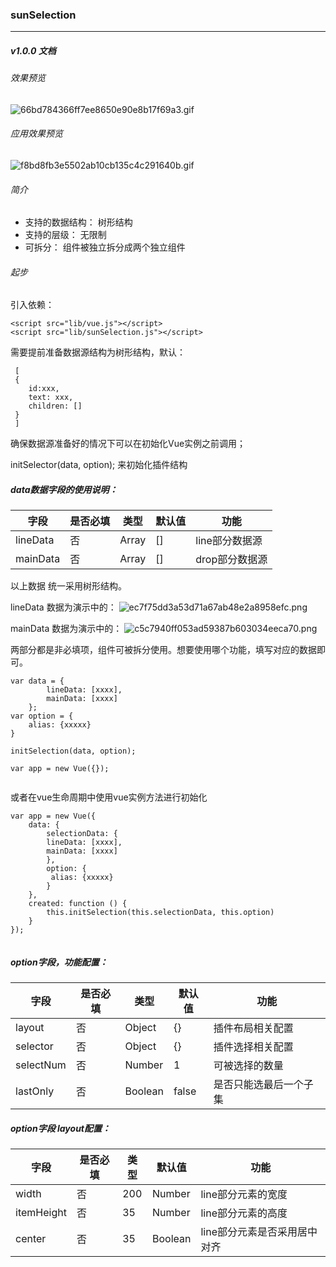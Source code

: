 ### sunSelection

* * *

##### v1.0.0 文档
###### 效果预览
![66bd784366ff7ee8650e90e8b17f69a3.gif](en-resource://database/553:1)
###### 应用效果预览
![f8bd8fb3e5502ab10cb135c4c291640b.gif](en-resource://database/555:1)

###### 简介

- 支持的数据结构： 树形结构
- 支持的层级： 无限制
- 可拆分： 组件被独立拆分成两个独立组件

###### 起步

引入依赖：
```
<script src="lib/vue.js"></script>
<script src="lib/sunSelection.js"></script>
```

需要提前准备数据源结构为树形结构，默认：
```
 [
 {
    id:xxx,
    text: xxx,
    children: []
 }
 ]
```
确保数据源准备好的情况下可以在初始化Vue实例之前调用；

initSelector(data, option); 来初始化插件结构

##### data数据字段的使用说明：

| 字段 |是否必填 |类型 | 默认值  | 功能  | 
| --- | --- | --- | --- | --|
|  lineData  | 否 | Array| [] | line部分数据源  | 
|  mainData  | 否 | Array| [] | drop部分数据源  |
以上数据 统一采用树形结构。

lineData 数据为演示中的： 
![ec7f75dd3a53d71a67ab48e2a8958efc.png](en-resource://database/557:1)

mainData 数据为演示中的：
![c5c7940ff053ad59387b603034eeca70.png](en-resource://database/559:1)


两部分都是非必填项，组件可被拆分使用。想要使用哪个功能，填写对应的数据即可。

```
var data = {
        lineData: [xxxx],
        mainData: [xxxx]
    };
var option = {
    alias: {xxxxx}
} 

initSelection(data, option);

var app = new Vue({});
    
```
或者在vue生命周期中使用vue实例方法进行初始化

```
var app = new Vue({
    data: {
        selectionData: {
        lineData: [xxxx],
        mainData: [xxxx]
        },
        option: {
         alias: {xxxxx}
        }
    },
    created: function () {
        this.initSelection(this.selectionData, this.option)
    }
});
    
```
##### option字段，功能配置：

| 字段 |是否必填 |类型 | 默认值  | 功能  | 
| --- | --- | --- | --- | --|
| layout | 否 | Object| {} |插件布局相关配置  | 
| selector | 否 | Object| {} | 插件选择相关配置  | 
| selectNum | 否 |Number |1  |可被选择的数量  | 
| lastOnly | 否 |Boolean |false  | 是否只能选最后一个子集  | 

##### option字段 layout配置：

| 字段 |是否必填 |类型 | 默认值  | 功能  | 
| --- | --- | --- | --- | --|
| width | 否 | 200| Number | line部分元素的宽度  | 
| itemHeight| 否 | 35| Number | line部分元素的高度  | 
| center| 否 | 35| Boolean | line部分元素是否采用居中对齐  | 
